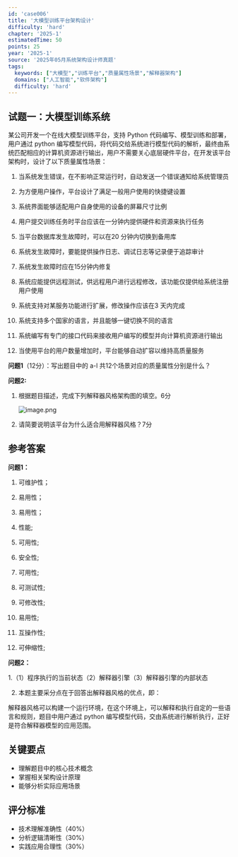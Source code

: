 ```yaml
---
id: 'case006'
title: '大模型训练平台架构设计'
difficulty: 'hard'
chapter: '2025-1'
estimatedTime: 50
points: 25
year: '2025-1'
source: '2025年05月系统架构设计师真题'
tags:
  keywords: ["大模型","训练平台","质量属性场景","解释器架构"]
  domains: ["人工智能","软件架构"]
  difficulty: 'hard'
---
```


## 试题一：大模型训练系统

某公司开发一个在线大模型训练平台，支持 Python 代码编写、模型训练和部署，用户通过 python 编写模型代码，将代码交给系统进行模型代码的解析，最终由系统匹配相应的计算机资源进行输出，用户不需要关心底层硬件平台，在开发该平台架构时，设计了以下质量属性场景：

1.  当系统发生错误，在不影响正常运行时，自动发送一个错误通知给系统管理员
    
2.  为方便用户操作，平台设计了满足一般用户使用的快捷键设置
    
3.  系统界面能够适配用户自身使用的设备的屏幕尺寸比例
    
4.  用户提交训练任务时平台应该在一分钟内提供硬件和资源来执行任务
    
5.  当平台数据库发生故障时，可以在20 分钟内切换到备用库
    
6.  系统发生故障时，要能提供操作日志、调试日志等记录便于追踪审计
    
7.  系统发生故障时应在15分钟内修复
    
8.  系统应能提供远程测试，供远程用户进行远程修改，该功能仅提供给系统注册用户使用
    
9.  系统支持对某服务功能进行扩展，修改操作应该在3 天内完成
    
10.  系统支持多个国家的语言，并且能够一键切换不同的语言
    
11.  系统编写有专门的接口代码来接收用户编写的模型并向计算机资源进行输出
    
12.  当使用平台的用户数量增加时，平台能够自动扩容以维持高质量服务
    

**问题1**（12分）：写出题目中的 a-l 共12个场景对应的质量属性分别是什么？

**问题2:**

1.  根据题目描述，完成下列解释器风格架构图的填空。6分
    
    ![image.png](https://alidocs.oss-cn-zhangjiakou.aliyuncs.com/res/yBRq1ZPjkr7PKOdv/img/b3c282f2-6f0d-4b09-9e18-296bb74737b3.png)
    
2.  请简要说明该平台为什么适合用解释器风格？7分
    

###
<!-- ANSWER_START -->
## 参考答案

**问题1：**

1.  可维护性；
    
2.  易用性；
    
3.  易用性；
    
4.  性能;
    
5.  可用性;
    
6.  安全性;
    
7.  可用性;
    
8.  可测试性;
    
9.  可修改性;
    
10.  易用性;
    
11.  互操作性;
    
12.  可伸缩性;
    

**问题2：**

1.（1）程序执行的当前状态（2）解释器引擎（3）解释器引擎的内部状态

2.  本题主要采分点在于回答出解释器风格的优点，即：
    

解释器风格可以构建一个运行环境，在这个环境上，可以解释和执行自定的一些语言和规则，题目中用户通过 python 编写模型代码，交由系统进行解析执行，正好是符合解释器模型的应用范围。

## 关键要点

- 理解题目中的核心技术概念
- 掌握相关架构设计原理
- 能够分析实际应用场景

## 评分标准

- 技术理解准确性（40%）
- 分析逻辑清晰性（30%）
- 实践应用合理性（30%）

<!-- ANSWER_END -->
